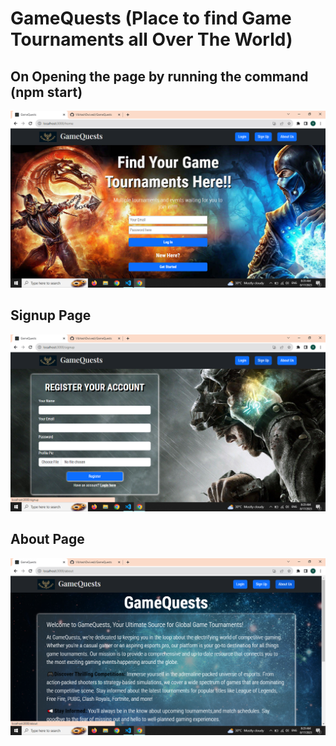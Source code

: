 # GameQuests (Place to find Game Tournaments all Over The World)
## On Opening the page by running the command (npm start)
![Landing Page](https://github.com/VibhashDwivedi/GameQuests/blob/main/Screenshots/LandingPage.png)

## Signup Page
![Signup Page](https://github.com/VibhashDwivedi/GameQuests/blob/main/Screenshots/SignUpPage.png?raw=true)

## About Page
![About Page](https://github.com/VibhashDwivedi/GameQuests/blob/main/Screenshots/About.png?raw=true)
